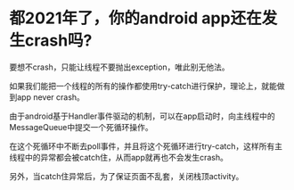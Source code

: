 # 都2021年了，你的android app还在发生crash吗?

要想不crash，只能让线程不要抛出exception，唯此别无他法。

如果我们能把一个线程的所有的操作都使用try-catch进行保护，理论上，就能做到app never crash。

由于android基于Handler事件驱动的机制，可以在app启动时，向主线程中的MessageQueue中提交一个死循环操作。

在这个死循环中不断去poll事件，并且将这个死循环进行try-catch，这样所有主线程中的异常都会被catch住，从而app就再也不会发生crash。

另外，当catch住异常后，为了保证页面不乱套，关闭栈顶activity。

